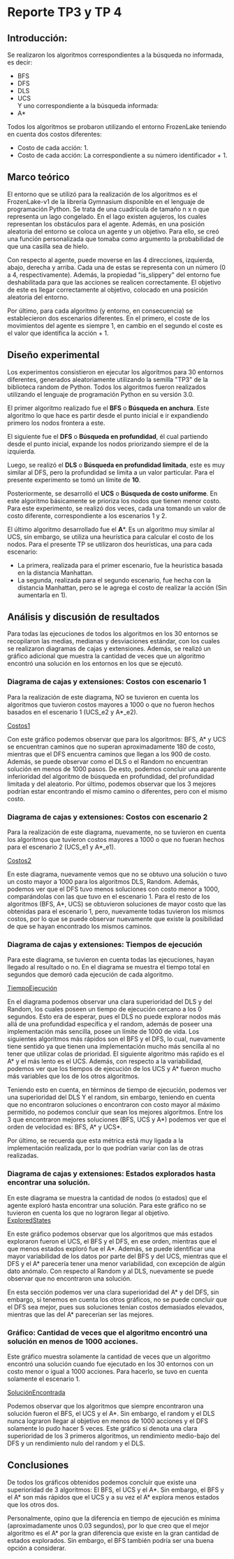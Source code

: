 # Reporte TP3 y TP 4

## Introducción:  
Se realizaron los algoritmos correspondientes a la búsqueda no informada, es decir:
- BFS
- DFS
- DLS
- UCS  
Y uno correspondiente a la búsqueda informada:
- A*  

Todos los algoritmos se probaron utilizando el entorno FrozenLake teniendo en cuenta dos costos diferentes:   
- Costo de cada acción: 1.
- Costo de cada acción: La correspondiente a su número identificador + 1. 

## Marco teórico

El entorno que se utilizó para la realización de los algoritmos es el FrozenLake-v1 de la librería Gymnasium disponible en el lenguaje de programación Python. Se trata de una cuadrícula de tamaño n x n que representa un lago congelado. En el lago existen agujeros, los cuales representan los obstáculos para el agente. Además, en una posición aleatoria del entorno se coloca un agente y un objetivo. Para ello, se creó una función personalizada que tomaba como argumento la probabilidad de que una casilla sea de hielo.

Con respecto al agente, puede moverse en las 4 direcciones, izquierda, abajo, derecha y arriba. Cada una de estas se representa con un número (0 a 4, respectivamente). Además, la propiedad "is_slippery" del entorno fue deshabilitada para que las acciones se realicen correctamente. El objetivo de este es llegar correctamente al objetivo, colocado en una posición aleatoria del entorno. 

Por último, para cada algoritmo (y entorno, en consecuencia) se establecieron dos escenarios diferentes. En el primero, el coste de los movimientos del agente es siempre 1, en cambio en el segundo el coste es el valor que identifica la acción + 1.

## Diseño experimental  

Los experimentos consistieron en ejecutar los algoritmos para 30 entornos diferentes, generados aleatoriamente utilizando la semilla "TP3" de la biblioteca random de Python. Todos los algoritmos fueron realizados utilizando el lenguaje de programación Python en su versión 3.0.

El primer algoritmo realizado fue el **BFS** o **Búsqueda en anchura**. Este algoritmo lo que hace es partir desde el punto inicial e ir expandiendo primero los nodos frontera a este. 

El siguiente fue el **DFS** o **Búsqueda en profundidad**, él cual partiendo desde el punto inicial, expande los nodos priorizando siempre el de la izquierda.

Luego, se realizó el **DLS** o **Búsqueda en profundidad limitada**, este es muy similar al DFS, pero la profundidad se limita a un valor particular. Para el presente experimento se tomó un límite de **10**.

Posteriormente, se desarrolló el **UCS** o **Búsqueda de costo uniforme**. En este algoritmo básicamente se prioriza los nodos que tienen menor costo. Para este experimento, se realizó dos veces, cada una tomando un valor de costo diferente, correspondiente a los escenarios 1 y 2. 

El último algoritmo desarrollado fue el **A***. Es un algoritmo muy similar al UCS, sin embargo, se utiliza una heurística para calcular el costo de los nodos. Para el presente TP se utilizaron dos heurísticas, una para cada escenario:  

- La primera, realizada para el primer escenario, fue la heurística basada en la distancia Manhattan.
- La segunda, realizada para el segundo escenario, fue hecha con la distancia Manhattan, pero se le agrega el costo de realizar la acción (Sin aumentarla en 1).   


## Análisis y discusión de resultados

Para todas las ejecuciones de todos los algoritmos en los 30 entornos se recopilaron las medias, medianas y desviaciones estándar, con los cuales se realizaron diagramas de cajas y extensiones. Además, se realizó un gráfico adicional que muestra la cantidad de veces que un algoritmo encontró una solución en los entornos en los que se ejecutó. 

### Diagrama de cajas y extensiones: Costos con escenario 1
Para la realización de este diagrama, NO se tuvieron en cuenta los algoritmos que tuvieron costos mayores a 1000 o que no fueron hechos basados en el escenario 1 (UCS_e2 y A*_e2).  

[Costos1](images/Cost1.png)

Con este gráfico podemos observar que para los algoritmos: BFS, A* y UCS se encuentran caminos que no superan aproximadamente 180 de costo, mientras que el DFS encuentra caminos que llegan a los 900 de costo. Además, se puede observar como el DLS o el Random no encuentran solución en menos de 1000 pasos. De esto, podemos concluir una aparente inferioridad del algoritmo de búsqueda en profundidad, del profundidad limitada y del aleatorio. Por último, podemos observar que los 3 mejores podrían estar encontrando el mismo camino o diferentes, pero con el mismo costo.

### Diagrama de cajas y extensiones: Costos con escenario 2
Para la realización de este diagrama, nuevamente, no se tuvieron en cuenta los algoritmos que tuvieron costos mayores a 1000 o que no fueran hechos para el escenario 2 (UCS_e1 y A*_e1).  

[Costos2](images/Cost2.png)

En este diagrama, nuevamente vemos que no se obtuvo una solución o tuvo un costo mayor a 1000 para los algoritmos DLS, Random. Además, podemos ver que el DFS tuvo menos soluciones con costo menor a 1000, comparándolas con las que tuvo en el escenario 1. Para el resto de los algoritmos (BFS, A*, UCS) se obtuvieron soluciones de mayor costo que las obtenidas para el escenario 1, pero, nuevamente todas tuvieron los mismos costos, por lo que se puede observar nuevamente que existe la posibilidad de que se hayan encontrado los mismos caminos.  

### Diagrama de cajas y extensiones: Tiempos de ejecución 
Para este diagrama, se tuvieron en cuenta todas las ejecuciones, hayan llegado al resultado o no. En el diagrama se muestra el tiempo total en segundos que demoró cada ejecución de cada algoritmo. 

[TiempoEjecución](images/ExecutionTime.png)

En el diagrama podemos observar una clara superioridad del DLS y del Random, los cuales poseen un tiempo de ejecución cercano a los 0 segundos. Esto era de esperar, pues el DLS no puede explorar nodos más allá de una profundidad específica y el random, además de poseer una implementación más sencilla, posee un límite de 1000 de vida. Los siguientes algoritmos más rápidos son el BFS y el DFS, lo cual, nuevamente tiene sentido ya que tienen una implementación mucho más sencilla al no tener que utilizar colas de prioridad. El siguiente algoritmo más raṕido es el A* y el más lento es el UCS. Además, con respecto a la variabilidad, podemos ver que los tiempos de ejecución de los UCS y A* fueron mucho más variables que los de los otros algoritmos. 

Teniendo esto en cuenta, en términos de tiempo de ejecución, podemos ver una superioridad del DLS Y el random, sin embargo, teniendo en cuenta que no encontraron soluciones o encontraron con costo mayor al máximo permitido, no podemos concluir que sean los mejores algoritmos. Entre los 3 que encontraron mejores soluciones (BFS, UCS y A*) podemos ver que el orden de velocidad es: BFS, A* y UCS*.

Por último, se recuerda que esta métrica está muy ligada a la implementación realizada, por lo que podrían variar con las de otras realizadas. 

### Diagrama de cajas y extensiones: Estados explorados hasta encontrar una solución.
En este diagrama se muestra la cantidad de nodos (o estados) que el agente exploró hasta encontrar una solución. Para este gráfico no se tuvieron en cuenta los que no lograron llegar al objetivo.   
[ExploredStates](images/ExploredStates.png)   

En este gráfico podemos observar que los algoritmos que más estados exploraron fueron el UCS, el BFS y el DFS, en ese orden, mientras que el que menos estados exploró fue el A*. Además, se puede identificar una mayor variabilidad de los datos por parte del BFS y del UCS, mientras que el DFS y el A* parecería tener una menor variabilidad, con excepción de algún dato anómalo. Con respecto al Random y al DLS, nuevamente se puede observar que no encontraron una solución.   

En esta sección podemos ver una clara superioridad del A* y del DFS, sin embargo, si tenemos en cuenta los otros gráficos, no se puede concluir que el DFS sea mejor, pues sus soluciones tenían costos demasiados elevados, mientras que las del A* parecerían ser las mejores.

### Gráfico: Cantidad de veces que el algoritmo encontró una solución en menos de 1000 acciones.

Este gráfico muestra solamente la cantidad de veces que un algoritmo encontró una solución cuando fue ejecutado en los 30 entornos con un costo menor o igual a 1000 acciones. Para hacerlo, se tuvo en cuenta solamente el escenario 1.

[SoluciónEncontrada](images/SolutionFound.png)  

Podemos observar que los algoritmos que siempre encontraron una solución fueron el BFS, el UCS y el A*. Sin embargo, el random y el DLS nunca lograron llegar al objetivo en menos de 1000 acciones y el DFS solamente lo pudo hacer 5 veces. Este gráfico si denota una clara superioridad de los 3 primeros algoritmos, un rendimiento medio-bajo del DFS y un rendimiento nulo del random y el DLS.


## Conclusiones
De todos los gráficos obtenidos podemos concluir que existe una superioridad de 3 algoritmos: El BFS, el UCS y el A*. Sin embargo, el BFS y el A* son más rápidos que el UCS y a su vez el A* explora menos estados que los otros dos. 

Personalmente, opino que la diferencia en tiempo de ejecución es mínima (aproximadamente unos 0.03 segundos), por lo que creo que el mejor algoritmo es el A* por la gran diferencia que existe en la gran cantidad de estados explorados. Sin embargo, el BFS también podría ser una buena opción a considerar.